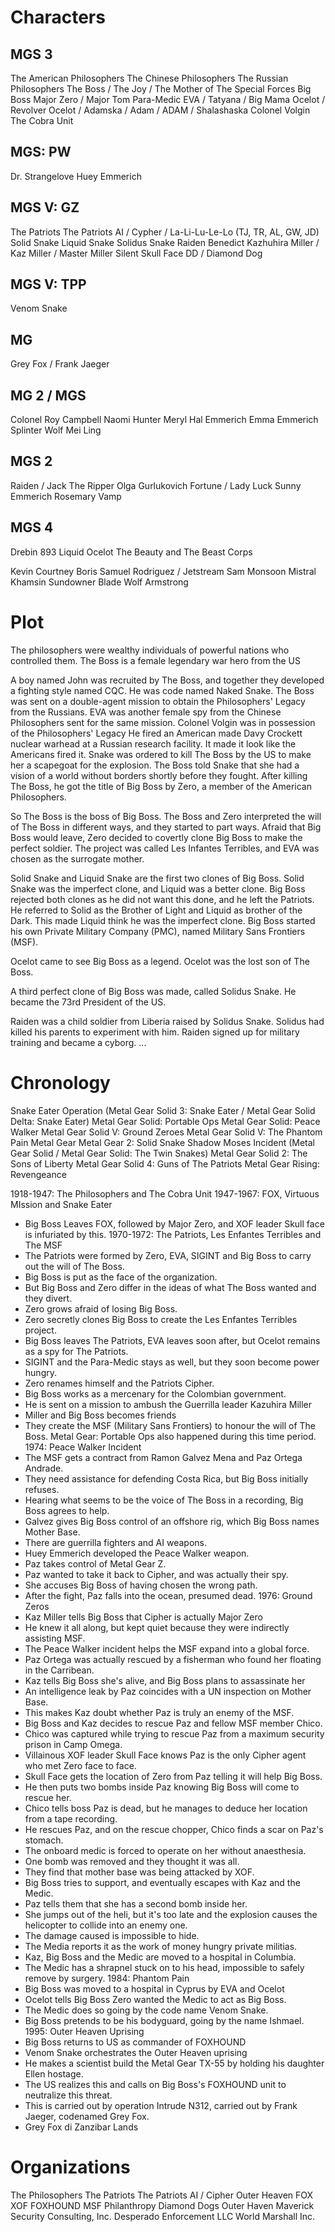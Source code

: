 # Characters
## MGS 3
The American Philosophers
The Chinese Philosophers
The Russian Philosophers
The Boss / The Joy / The Mother of The Special Forces
Big Boss
Major Zero / Major Tom
Para-Medic
EVA / Tatyana / Big Mama
Ocelot / Revolver Ocelot / Adamska / Adam / ADAM / Shalashaska
Colonel Volgin
The Cobra Unit
## MGS: PW
Dr. Strangelove
Huey Emmerich
## MGS V: GZ
The Patriots
The Patriots AI / Cypher / La-Li-Lu-Le-Lo (TJ, TR, AL, GW, JD)
Solid Snake
Liquid Snake
Solidus Snake
Raiden
Benedict Kazhuhira Miller / Kaz Miller / Master Miller
Silent
Skull Face
DD / Diamond Dog
## MGS V: TPP
Venom Snake

## MG
Grey Fox / Frank Jaeger
## MG 2 / MGS
Colonel Roy Campbell
Naomi Hunter
Meryl
Hal Emmerich
Emma Emmerich
Splinter Wolf
Mei Ling
## MGS 2
Raiden / Jack The Ripper
Olga Gurlukovich
Fortune / Lady Luck
Sunny Emmerich
Rosemary
Vamp
## MGS 4
Drebin 893
Liquid Ocelot
The Beauty and The Beast Corps

Kevin
Courtney
Boris
Samuel Rodriguez / Jetstream Sam
Monsoon
Mistral
Khamsin
Sundowner
Blade Wolf
Armstrong
# Plot
The philosophers were wealthy individuals of powerful nations who controlled them.
The Boss is a female legendary war hero from the US

A boy named John was recruited by The Boss, and together they developed a fighting style named CQC.
He was code named Naked Snake.
The Boss was sent on a double-agent mission to obtain the Philosophers' Legacy from the Russians.
EVA was another female spy from the Chinese Philosophers sent for the same mission.
Colonel Volgin was in possession of the Philosophers' Legacy
He fired an American made Davy Crockett nuclear warhead at a Russian research facility.
It made it look like the Americans fired it.
Snake was ordered to kill The Boss by the US to make her a scapegoat for the explosion.
The Boss told Snake that she had a vision of a world without borders shortly before they fought.
After killing The Boss, he got the title of Big Boss by Zero, a member of the American Philosophers.

So The Boss is the boss of Big Boss.
The Boss and Zero interpreted the will of The Boss in different ways, and they started to part ways.
Afraid that Big Boss would leave, Zero decided to covertly clone Big Boss to make the perfect soldier.
The project was called Les Infantes Terribles, and EVA was chosen as the surrogate mother.

Solid Snake and Liquid Snake are the first two clones of Big Boss.
Solid Snake was the imperfect clone, and Liquid was a better clone.
Big Boss rejected both clones as he did not want this done, and he left the Patriots.
He referred to Solid as the Brother of Light and Liquid as brother of the Dark.
This made Liquid think he was the imperfect clone.
Big Boss started his own Private Military Company (PMC), named Military Sans Frontiers (MSF).

Ocelot came to see Big Boss as a legend.
Ocelot was the lost son of The Boss.

A third perfect clone of Big Boss was made, called Solidus Snake.
He became the 73rd President of the US.

Raiden was a child soldier from Liberia raised by Solidus Snake.
Solidus had killed his parents to experiment with him.
Raiden signed up for military training and became a cyborg.
...
# Chronology
Snake Eater Operation (Metal Gear Solid 3: Snake Eater / Metal Gear Solid Delta: Snake Eater)
Metal Gear Solid: Portable Ops
Metal Gear Solid: Peace Walker
Metal Gear Solid V: Ground Zeroes
Metal Gear Solid V: The Phantom Pain
Metal Gear
Metal Gear 2: Solid Snake
Shadow Moses Incident (Metal Gear Solid / Metal Gear Solid: The Twin Snakes)
Metal Gear Solid 2: The Sons of Liberty
Metal Gear Solid 4: Guns of The Patriots
Metal Gear Rising: Revengeance


1918-1947: The Philosophers and The Cobra Unit
1947-1967: FOX, Virtuous MIssion and Snake Eater
- Big Boss Leaves FOX, followed by Major Zero, and XOF leader Skull face is infuriated by this.
1970-1972: The Patriots, Les Enfantes Terribles and The MSF
- The Patriots were formed by Zero, EVA, SIGINT and Big Boss to carry out the will of The Boss.
- Big Boss is put as the face of the organization.
- But Big Boss and Zero differ in the ideas of what The Boss wanted and they divert.
- Zero grows afraid of losing Big Boss.
- Zero secretly clones Big Boss to create the Les Enfantes Terribles project.
- Big Boss leaves The Patriots, EVA leaves soon after, but Ocelot remains as a spy for The Patriots.
- SIGINT and the Para-Medic stays as well, but they soon become power hungry.
- Zero renames himself and the Patriots Cipher.
- Big Boss works as a mercenary for the Colombian government.
- He is sent on a mission to ambush the Guerrilla leader Kazuhira Miller
- Miller and Big Boss becomes friends
- They create the MSF (Military Sans Frontiers) to honour the will of The Boss.
Metal Gear: Portable Ops also happened during this time period.
1974: Peace Walker Incident
- The MSF gets a contract from Ramon Galvez Mena and Paz Ortega Andrade.
- They need assistance for defending Costa Rica, but Big Boss initially refuses.
- Hearing what seems to be the voice of The Boss in a recording, Big Boss agrees to help.
- Galvez gives Big Boss control of an offshore rig, which Big Boss names Mother Base.
- There are guerrilla fighters and AI weapons.
- Huey Emmerich developed the Peace Walker weapon.
- Paz takes control of Metal Gear Z.
- Paz wanted to take it back to Cipher, and was actually their spy.
- She accuses Big Boss of having chosen the wrong path.
- After the fight, Paz falls into the ocean, presumed dead.
1976: Ground Zeros
- Kaz Miller tells Big Boss that Cipher is actually Major Zero
- He knew it all along, but kept quiet because they were indirectly assisting MSF.
- The Peace Walker incident helps the MSF expand into a global force.
- Paz Ortega was actually rescued by a fisherman who found her floating in the Carribean.
- Kaz tells Big Boss she's alive, and Big Boss plans to assassinate her
- An intelligence leak by Paz coincides with a UN inspection on Mother Base.
- This makes Kaz doubt whether Paz is truly an enemy of the MSF.
- Big Boss and Kaz decides to rescue Paz and fellow MSF member Chico.
- Chico was captured while trying to rescue Paz from a maximum security prison in Camp Omega.
- Villainous XOF leader Skull Face knows Paz is the only Cipher agent who met Zero face to face.
- Skull Face gets the location of Zero from Paz telling it will help Big Boss.
- He then puts two bombs inside Paz knowing Big Boss will come to rescue her.
- Chico tells boss Paz is dead, but he manages to deduce her location from a tape recording.
- He rescues Paz, and on the rescue chopper, Chico finds a scar on Paz's stomach.
- The onboard medic is forced to operate on her without anaesthesia.
- One bomb was removed and they thought it was all.
- They find that mother base was being attacked by XOF.
- Big Boss tries to support, and eventually escapes with Kaz and the Medic.
- Paz tells them that she has a second bomb inside her.
- She jumps out of the heli, but it's too late and the explosion causes the helicopter to collide into an enemy one.
- The damage caused is impossible to hide.
- The Media reports it as the work of money hungry private militias.
- Kaz, Big Boss and the Medic are moved to a hospital in Columbia.
- The Medic has a shrapnel stuck on to his head, impossible to safely remove by surgery.
1984: Phantom Pain
- Big Boss was moved to a hospital in Cyprus by EVA and Ocelot
- Ocelot tells Big Boss Zero wanted the Medic to act as Big Boss.
- The Medic does so going by the code name Venom Snake.
- Big Boss pretends to be his bodyguard, going by the name Ishmael.
1995: Outer Heaven Uprising
- Big Boss returns to US as commander of FOXHOUND
- Venom Snake orchestrates the Outer Heaven uprising
- He makes a scientist build the Metal Gear TX-55 by holding his daughter Ellen hostage.
- The US realizes this and calls on Big Boss's FOXHOUND unit to neutralize this threat.
- This is carried out by operation Intrude N312, carried out by Frank Jaeger, codenamed Grey Fox.
- Grey Fox di
Zanzibar Lands
# Organizations
The Philosophers
The Patriots
The Patriots AI / Cipher
Outer Heaven
FOX
XOF
FOXHOUND
MSF
Philanthropy
Diamond Dogs
Outer Haven
Maverick Security Consulting, Inc.
Desperado Enforcement LLC
World Marshall Inc.